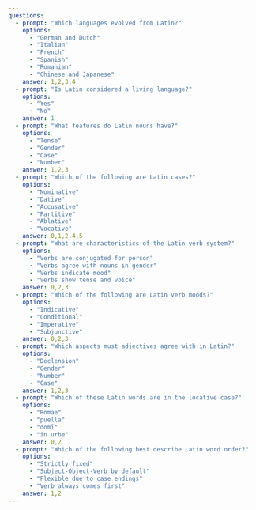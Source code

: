 ```yaml
---
questions:
  - prompt: "Which languages evolved from Latin?"
    options:
      - "German and Dutch"
      - "Italian"
      - "French"
      - "Spanish"
      - "Romanian"
      - "Chinese and Japanese"
    answer: 1,2,3,4
  - prompt: "Is Latin considered a living language?"
    options:
      - "Yes"
      - "No"
    answer: 1
  - prompt: "What features do Latin nouns have?"
    options:
      - "Tense"
      - "Gender"
      - "Case"
      - "Number"
    answer: 1,2,3
  - prompt: "Which of the following are Latin cases?"
    options:
      - "Nominative"
      - "Dative"
      - "Accusative"
      - "Partitive"
      - "Ablative"
      - "Vocative"
    answer: 0,1,2,4,5
  - prompt: "What are characteristics of the Latin verb system?"
    options:
      - "Verbs are conjugated for person"
      - "Verbs agree with nouns in gender"
      - "Verbs indicate mood"
      - "Verbs show tense and voice"
    answer: 0,2,3
  - prompt: "Which of the following are Latin verb moods?"
    options:
      - "Indicative"
      - "Conditional"
      - "Imperative"
      - "Subjunctive"
    answer: 0,2,3
  - prompt: "Which aspects must adjectives agree with in Latin?"
    options:
      - "Declension"
      - "Gender"
      - "Number"
      - "Case"
    answer: 1,2,3
  - prompt: "Which of these Latin words are in the locative case?"
    options:
      - "Romae"
      - "puella"
      - "domī"
      - "in urbe"
    answer: 0,2
  - prompt: "Which of the following best describe Latin word order?"
    options:
      - "Strictly fixed"
      - "Subject-Object-Verb by default"
      - "Flexible due to case endings"
      - "Verb always comes first"
    answer: 1,2
---
```

